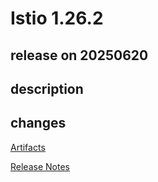 # Istio 1.26.2

## release on 20250620
## description
## changes
<a href="http://gcsweb.istio.io/gcs/istio-release/releases/1.26.2/" rel="nofollow">Artifacts</a>  

<a href="https://istio.io/news/releases/1.26.x/announcing-1.26.2/" rel="nofollow">Release Notes</a>

